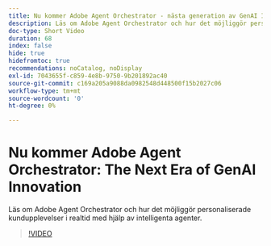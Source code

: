 ```yaml
---
title: Nu kommer Adobe Agent Orchestrator - nästa generation av GenAI Innovation
description: Läs om Adobe Agent Orchestrator och hur det möjliggör personaliserade kundupplevelser i realtid med hjälp av intelligenta agenter.
doc-type: Short Video
duration: 68
index: false
hide: true
hidefromtoc: true
recommendations: noCatalog, noDisplay
exl-id: 7043655f-c859-4e8b-9750-9b201892ac40
source-git-commit: c169a205a9088da0982548d448500f15b2027c06
workflow-type: tm+mt
source-wordcount: '0'
ht-degree: 0%

---
```


# Nu kommer Adobe Agent Orchestrator: The Next Era of GenAI Innovation

Läs om Adobe Agent Orchestrator och hur det möjliggör personaliserade kundupplevelser i realtid med hjälp av intelligenta agenter.

<!-- 62_S653_3442539_67_introducing-adobes-agent-orchestrator-the-next-era-of-genai-innovation -->
>[!VIDEO](https://video.tv.adobe.com/v/3460048/?learn=on&enablevpops=true&captions=swe)
